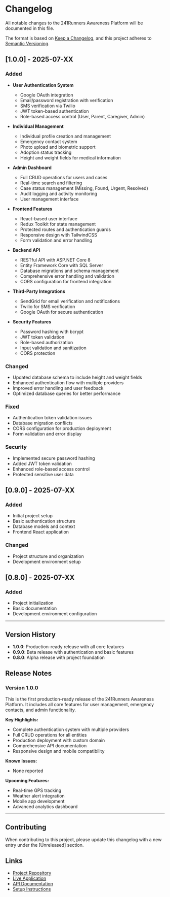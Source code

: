 # Changelog

All notable changes to the 241Runners Awareness Platform will be documented in this file.

The format is based on [Keep a Changelog](https://keepachangelog.com/en/1.0.0/),
and this project adheres to [Semantic Versioning](https://semver.org/spec/v2.0.0.html).

## [1.0.0] - 2025-07-XX

### Added
- **User Authentication System**
  - Google OAuth integration
  - Email/password registration with verification
  - SMS verification via Twilio
  - JWT token-based authentication
  - Role-based access control (User, Parent, Caregiver, Admin)

- **Individual Management**
  - Individual profile creation and management
  - Emergency contact system
  - Photo upload and biometric support
  - Adoption status tracking
  - Height and weight fields for medical information

- **Admin Dashboard**
  - Full CRUD operations for users and cases
  - Real-time search and filtering
  - Case status management (Missing, Found, Urgent, Resolved)
  - Audit logging and activity monitoring
  - User management interface

- **Frontend Features**
  - React-based user interface
  - Redux Toolkit for state management
  - Protected routes and authentication guards
  - Responsive design with TailwindCSS
  - Form validation and error handling

- **Backend API**
  - RESTful API with ASP.NET Core 8
  - Entity Framework Core with SQL Server
  - Database migrations and schema management
  - Comprehensive error handling and validation
  - CORS configuration for frontend integration

- **Third-Party Integrations**
  - SendGrid for email verification and notifications
  - Twilio for SMS verification
  - Google OAuth for secure authentication

- **Security Features**
  - Password hashing with bcrypt
  - JWT token validation
  - Role-based authorization
  - Input validation and sanitization
  - CORS protection

### Changed
- Updated database schema to include height and weight fields
- Enhanced authentication flow with multiple providers
- Improved error handling and user feedback
- Optimized database queries for better performance

### Fixed
- Authentication token validation issues
- Database migration conflicts
- CORS configuration for production deployment
- Form validation and error display

### Security
- Implemented secure password hashing
- Added JWT token validation
- Enhanced role-based access control
- Protected sensitive user data

## [0.9.0] - 2025-07-XX

### Added
- Initial project setup
- Basic authentication structure
- Database models and context
- Frontend React application

### Changed
- Project structure and organization
- Development environment setup

## [0.8.0] - 2025-07-XX

### Added
- Project initialization
- Basic documentation
- Development environment configuration

---

## Version History

- **1.0.0**: Production-ready release with all core features
- **0.9.0**: Beta release with authentication and basic features
- **0.8.0**: Alpha release with project foundation

## Release Notes

### Version 1.0.0
This is the first production-ready release of the 241Runners Awareness Platform. It includes all core features for user management, emergency contacts, and admin functionality.

**Key Highlights:**
- Complete authentication system with multiple providers
- Full CRUD operations for all entities
- Production deployment with custom domain
- Comprehensive API documentation
- Responsive design and mobile compatibility

**Known Issues:**
- None reported

**Upcoming Features:**
- Real-time GPS tracking
- Weather alert integration
- Mobile app development
- Advanced analytics dashboard

---

## Contributing

When contributing to this project, please update this changelog with a new entry under the [Unreleased] section.

## Links

- [Project Repository](https://github.com/DekuWorks/241Runners)
- [Live Application](https://www.241runnersawareness.org)
- [API Documentation](docs/api.md)
- [Setup Instructions](README.md) 